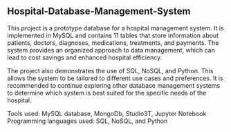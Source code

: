 ## Hospital-Database-Management-System

This project is a prototype database for a hospital management system. It is implemented in MySQL and contains 11 tables that store information about patients, doctors, diagnoses, medications, treatments, and payments. The system provides an organized approach to data management, which can lead to cost savings and enhanced hospital efficiency.

The project also demonstrates the use of SQL, NoSQL, and Python. This allows the system to be tailored to different use cases and preferences. It is recommended to continue exploring other database management systems to determine which system is best suited for the specific needs of the hospital.

Tools used: MySQL database, MongoDb, Studio3T, Jupyter Notebook
Programming languages used: SQL, NoSQL, and Python 
